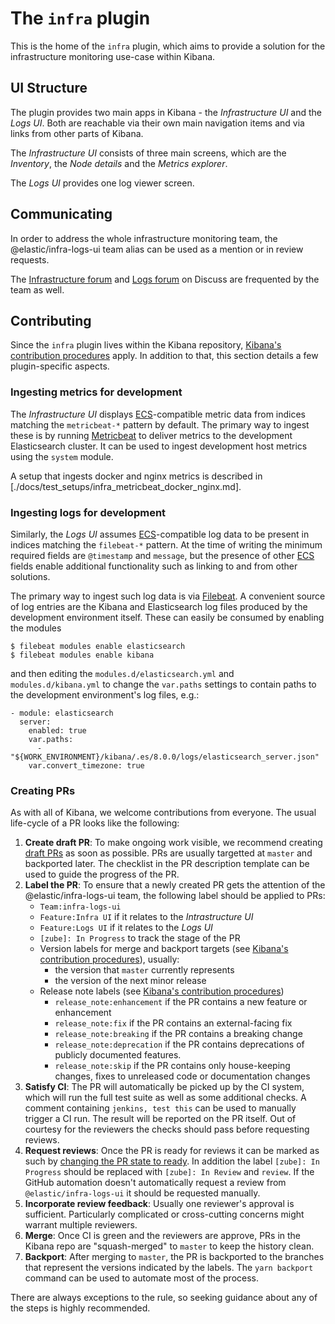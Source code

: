 # The `infra` plugin

This is the home of the `infra` plugin, which aims to provide a solution for
the infrastructure monitoring use-case within Kibana.

## UI Structure

The plugin provides two main apps in Kibana - the *Infrastructure UI* and the
*Logs UI*. Both are reachable via their own main navigation items and via links
from other parts of Kibana.

The *Infrastructure UI* consists of three main screens, which are the
*Inventory*, the *Node details* and the *Metrics explorer*.

The *Logs UI* provides one log viewer screen.

## Communicating

In order to address the whole infrastructure monitoring team, the
@elastic/infra-logs-ui team alias can be used as a mention or in review
requests.

The [Infrastructure forum] and [Logs forum] on Discuss are frequented by the
team as well.

## Contributing

Since the `infra` plugin lives within the Kibana repository, [Kibana's
contribution procedures](../../../CONTRIBUTING.md) apply. In addition to that,
this section details a few plugin-specific aspects.

### Ingesting metrics for development

The *Infrastructure UI* displays [ECS]-compatible metric data from indices
matching the `metricbeat-*` pattern by default. The primary way to ingest these
is by running [Metricbeat] to deliver metrics to the development Elasticsearch
cluster. It can be used to ingest development host metrics using the `system`
module.

A setup that ingests docker and nginx metrics is described in
[./docs/test_setups/infra_metricbeat_docker_nginx.md].

### Ingesting logs for development

Similarly, the *Logs UI* assumes [ECS]-compatible log data to be present in
indices matching the `filebeat-*` pattern. At the time of writing the minimum
required fields are `@timestamp` and `message`, but the presence of other [ECS]
fields enable additional functionality such as linking to and from other
solutions.

The primary way to ingest such log data is via [Filebeat]. A convenient source
of log entries are the Kibana and Elasticsearch log files produced by the
development environment itself. These can easily be consumed by enabling the modules

```
$ filebeat modules enable elasticsearch
$ filebeat modules enable kibana
```

and then editing the `modules.d/elasticsearch.yml` and `modules.d/kibana.yml`
to change the `var.paths` settings to contain paths to the development
environment's log files, e.g.:

```
- module: elasticsearch
  server:
    enabled: true
    var.paths:
      - "${WORK_ENVIRONMENT}/kibana/.es/8.0.0/logs/elasticsearch_server.json"
    var.convert_timezone: true
```

### Creating PRs

As with all of Kibana, we welcome contributions from everyone. The usual
life-cycle of a PR looks like the following:

1. **Create draft PR**: To make ongoing work visible, we recommend creating
   [draft PRs] as soon as possible. PRs are usually targetted at `master` and
   backported later. The checklist in the PR description template can be used
   to guide the progress of the PR.
2. **Label the PR**: To ensure that a newly created PR gets the attention of
   the @elastic/infra-logs-ui team, the following label should be applied to
   PRs:
   * `Team:infra-logs-ui`
   * `Feature:Infra UI` if it relates to the *Intrastructure UI*
   * `Feature:Logs UI` if it relates to the *Logs UI*
   * `[zube]: In Progress` to track the stage of the PR
   * Version labels for merge and backport targets (see [Kibana's contribution
     procedures]), usually:
     * the version that `master` currently represents
     * the version of the next minor release
   * Release note labels (see [Kibana's contribution procedures])
     * `release_note:enhancement` if the PR contains a new feature or enhancement
     * `release_note:fix` if the PR contains an external-facing fix
     * `release_note:breaking` if the PR contains a breaking change
     * `release_note:deprecation` if the PR contains deprecations of publicly
       documented features.
     * `release_note:skip` if the PR contains only house-keeping changes, fixes
       to unreleased code or documentation changes
3. **Satisfy CI**: The PR will automatically be picked up by the CI system,
   which will run the full test suite as well as some additional checks. A
   comment containing `jenkins, test this` can be used to manually trigger a CI
   run. The result will be reported on the PR itself. Out of courtesy for the
   reviewers the checks should pass before requesting reviews.
4. **Request reviews**: Once the PR is ready for reviews it can be marked as
   such by [changing the PR state to ready].  In addition the label `[zube]: In
   Progress` should be replaced with `[zube]: In Review` and `review`. If the
   GitHub automation doesn't automatically request a review from
   `@elastic/infra-logs-ui` it should be requested manually.
5. **Incorporate review feedback**: Usually one reviewer's approval is
   sufficient. Particularly complicated or cross-cutting concerns might warrant
   multiple reviewers.
6. **Merge**: Once CI is green and the reviewers are approve, PRs in the Kibana
   repo are "squash-merged" to `master` to keep the history clean.
7. **Backport**: After merging to `master`, the PR is backported to the
   branches that represent the versions indicated by the labels. The `yarn
   backport` command can be used to automate most of the process.

There are always exceptions to the rule, so seeking guidance about any of the
steps is highly recommended.

[Kibana's contribution procedures]: ../../../../CONTRIBUTING.md
[Infrastructure forum]: https://discuss.elastic.co/c/infrastructure
[Logs forum]: https://discuss.elastic.co/c/logs
[ECS]: https://github.com/elastic/ecs/
[Metricbeat]: https://www.elastic.co/products/beats/metricbeat
[Filebeat]: https://www.elastic.co/products/beats/filebeat
[draft PRs]: https://help.github.com/en/articles/about-pull-requests#draft-pull-requests
[changing the PR state to ready]: https://help.github.com/en/articles/changing-the-stage-of-a-pull-request
